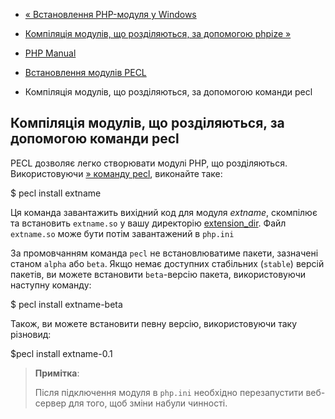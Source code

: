 - [« Встановлення PHP-модуля у Windows](install.pecl.windows.md)
- [Компіляція модулів, що розділяються, за допомогою phpize
»](install.pecl.phpize.md)

- [PHP Manual](index.md)
- [Встановлення модулів PECL](install.pecl.md)
- Компіляція модулів, що розділяються, за допомогою команди pecl

## Компіляція модулів, що розділяються, за допомогою команди pecl

PECL дозволяє легко створювати модулі PHP, що розділяються. Використовуючи
[» команду
pecl](https://pear.php.net/manual/en/guide.users.commandline.cli.php),
виконайте таке:


$ pecl install extname

Ця команда завантажить вихідний код для модуля *extname*, скомпілює та
встановить `extname.so` у вашу директорію
[extension_dir](ini.core.md#ini.extension-dir). Файл `extname.so`
може бути потім завантажений в `php.ini`

За промовчанням команда `pecl` не встановлюватиме пакети, зазначені
станом `alpha` або `beta`. Якщо немає доступних стабільних (`stable`)
версій пакетів, ви можете встановити `beta`-версію пакета, використовуючи
наступну команду:


$ pecl install extname-beta

Також, ви можете встановити певну версію, використовуючи таку
різновид:


$pecl install extname-0.1

> **Примітка**:
>
> Після підключення модуля в `php.ini` необхідно перезапустити
> веб-сервер для того, щоб зміни набули чинності.
